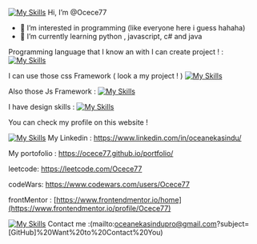 [![My Skills](https://skillicons.dev/icons?i=apple)](https://skillicons.dev) Hi, I’m @Ocece77
- 👀 I’m interested in programming (like everyone here i guess hahaha)
- 🌱 I’m currently learning python , javascript, c# and java

Programming language that I know an with I can create project ! :
[![My Skills](https://skillicons.dev/icons?i=js,html,css,py,cs,cpp,c,kotlin,npm,nodejs,sqlite,react)](https://skillicons.dev)

I can use those css Framework ( look a my project ! )
[![My Skills](https://skillicons.dev/icons?i=tailwind,bootstrap)](https://skillicons.dev)

Also those Js Framework  :
[![My Skills](https://skillicons.dev/icons?i=react,angular,vite)](https://skillicons.dev)


I have design skills :
[![My Skills](https://skillicons.dev/icons?i=figma)](https://skillicons.dev)

You can check my profile on this website !

[![My Skills](https://skillicons.dev/icons?i=linkedin)](https://skillicons.dev) My Linkedin : https://www.linkedin.com/in/oceanekasindu/

My portofolio : https://ocece77.github.io/portfolio/

leetcode: https://leetcode.com/Ocece77

codeWars: https://www.codewars.com/users/Ocece77

frontMentor : [https://www.frontendmentor.io/home](https://www.frontendmentor.io/profile/Ocece77)

 [![My Skills](https://skillicons.dev/icons?i=gmail)](https://skillicons.dev) Contact me :(mailto:oceanekasindupro@gmail.com?subject=[GitHub]%20Want%20to%20Contact%20You)


<!---
Ocece77/Ocece77 is a ✨ special ✨ repository because its `README.md` (this file) appears on your GitHub profile.
You can click the Preview link to take a look at your changes.
--->
